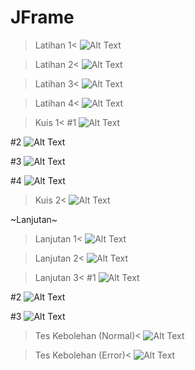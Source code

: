 # JFrame

>Latihan 1<
![Alt Text](https://github.com/lethanfadlil/JFrame/blob/master/Latihan%201.PNG)

>Latihan 2<
![Alt Text](https://github.com/lethanfadlil/JFrame/blob/master/Latihan%202.PNG)

>Latihan 3<
![Alt Text](https://github.com/lethanfadlil/JFrame/blob/master/Latihan%203.PNG)

>Latihan 4<
![Alt Text](https://github.com/lethanfadlil/JFrame/blob/master/Latihan%204.PNG)

>Kuis 1<
#1
![Alt Text](https://github.com/lethanfadlil/JFrame/blob/master/Kuis%201%20(1).PNG)

#2
![Alt Text](https://github.com/lethanfadlil/JFrame/blob/master/Kuis%201%20(2).PNG)

#3
![Alt Text](https://github.com/lethanfadlil/JFrame/blob/master/Kuis%201%20(3).PNG)

#4
![Alt Text](https://github.com/lethanfadlil/JFrame/blob/master/Kuis%201%20(4).PNG)

>Kuis 2<
![Alt Text](https://github.com/lethanfadlil/JFrame/blob/master/Kuis%202.PNG)

~Lanjutan~

>Lanjutan 1<
![Alt Text](https://github.com/lethanfadlil/JFrame/blob/master/Lanjutan%201.PNG)

>Lanjutan 2<
![Alt Text](https://github.com/lethanfadlil/JFrame/blob/master/Lanjutan%202.PNG)

>Lanjutan 3<
#1
![Alt Text](https://github.com/lethanfadlil/JFrame/blob/master/Lanjutan%203.PNG)

#2
![Alt Text](https://github.com/lethanfadlil/JFrame/blob/master/Lanjutan%203(2).PNG)

#3
![Alt Text](https://github.com/lethanfadlil/JFrame/blob/master/Lanjutan%203(3).PNG)

>Tes Kebolehan (Normal)<
![Alt Text](https://github.com/lethanfadlil/JFrame/blob/master/Tes%20Kebolehan(Yang%20Betul).PNG)

>Tes Kebolehan (Error)<
![Alt Text](https://github.com/lethanfadlil/JFrame/blob/master/Tes%20Kebolehan.PNG)
